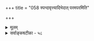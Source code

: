 +++
title = "058 स्पन्दावृत्त्यादिभेदात् परमपरमिति"

+++
<details><summary>मूलम्</summary>

स्पन्दावृत्त्यादिभेदात् परमपरमिति प्रत्ययौ तत्तदर्थे कालाधिक्यादिमात्रान्न खलु समधिकं शक्नुयातां विधातुम् ।  
दृष्टिर्नान्यस्य कॢप्तिर्भवति गुरुतरातिप्रसङ्गोऽन्यथा स्यात् किं न स्यातां गुणाद्यैः परतदितरते पूर्वभावादि चान्यत् ॥ ५८ ॥
</details>

<details><summary>सर्वाङ्कषटीका - ५८</summary>

746 

418. 

419. 

[परत्वापरत्वविमर्शः ] 

स्पन्दावृत्त्यादिभेदात् परमपरमिति प्रत्ययौ तत्तदर्थे 

कालाधिक्यादिमात्रात् न खलु समधिकं शक्नुयातां विधातुम् । दृष्टिर्नान्यस्य; क्लृप्तिर्भवति गुरुतराऽतिप्रसङ्गोऽन्यथा स्यात् 

किं न स्यातां गुणाद्यैः परतदितरते; पूर्वभावादि चान्यत् ॥58॥ 

[बुद्धिपरीक्षा] 

द्रव्यं प्राक् बुद्धिरुक्ता; परमिह विषयैस्सङ्गमादिर्निरूप्यः 

संयोगं भाष्यकाराः प्रथममकथयन् न्यायतत्त्वानुसारात् । 



विभागानन्तरं क्रमप्राप्ते परत्वापरत्वे परीक्षयति – स्पन्देत्यादि । **तत्तदर्थे** = तत्तत्पदार्थे स्पन्दा- **वृत्त्यादिभेदात्** = सूर्यपरिस्पन्दादिरूपाणां दिनादीनां **आवृत्त्या** = पुनः पुनः प्राप्त्या परम् अपरम् इति **प्रत्ययौ** = प्रतीती, तन्मूलकव्यवहारभेदौ **कालाधिक्यादिमात्रात्** = कालाधिक्यन्यूनत्वापेक्षया **समधिकम्** = अतिरिक्तं वस्तु **विधातुम्** = अनुमातुम् न **शक्नुयाताम्** = न समर्थौ भवेताम् । आदिपदेन दैशिकपरत्वापरत्वहेतुभूते देशाधिक्यन्यूनत्वे ग्राह्ये । ययोर्वस्तुनोर्मध्ये सूर्यपरिस्पन्दरूपदिनानामाधिक्यम्, न्यूनत्वं वा भवति, तत्र यस्य दिनाधिक्यम्, स ज्येष्ठः; यस्य दिनन्यूनता स कनिष्ठ इति कालिकपरत्वापरत्वयोः स्वरूपम् । एवं ययोः वस्तुनोर्मध्ये देशाधिक्यन्यूनत्वे, तत्राधिकदेशव्यवधाने दूरत्वम्, न्यूनदेशव्यवधाने समीपत्वमिति दैशिकपरत्वापरत्वयोः स्वरूपम् । अतिप्राचीनप्रासादादिकं पश्यतां पामराणामपि 'इदमतीव पुरातनम्' इति ज्ञानं सहजत एव जायते । तत्र दिनमाससंवत्सरादिगणनाया अवकाश एव नास्ति, न शक्यते च गणना । एवं दूरसामीप्यादिकमपि तथैव । कालदिशोश्चातीन्द्रियत्वेऽपि तत्परिणामस्यैन्द्रियकत्वात्, ते न कालदिग्रूपे । किन्तु अतिरिक्ते इति वैशेषिकाः ॥ 

I 

परन्तु - **अन्यस्य** = अतिरिक्तस्य परत्वस्यापरत्वस्य च **दृष्टिः** = प्रत्यक्षम् न, अतस्तयोः प्रत्यक्षेण सिद्धिर्न । **क्लृप्तिः** = **अनुमानम्** = **गुरुतरा** = गौरवग्रस्ता भवति । अनिवार्यत्वेन गौरवं सह्यमित्यपि न । 'तद्धेतोरेव' इत्यादिन्यायेन अन्यथासिद्धेः दर्शनात् । **अन्यथा** = बलात्कारे च अतिप्रसङ्गः स्यात् । अतिप्रसङ्गमेव प्रदर्शयति किं नेत्यादि । **गुणाद्यैः** = ज्ञानशक्त्यादिभिरपि **परतदितरते** = परत्वापरत्वे उत्कृष्टत्वनिकृष्टत्वरूपे स्याताम् । एवं गुणे बुद्धिसुखदुः खादावेतादृशतारतम्यं प्रसिद्धमेव । एवम् **अन्यत्** =अन्यादृशम् पूर्वभावादि **च** = पूर्वसत्त्वपूर्वदृष्टत्वादि च स्यात् । इदं सर्वमापेक्षिकं चेत्, भवदुक्ते परत्वापरत्वेऽपि तादृशे एव । को विशेषः ? पृथिवीत्वघटत्वादिरूपसामान्ये च परत्वापरत्वे त्वयैव स्वीकृते । अतोऽनेकविधातिप्रसङ्गात् बुद्धिविशेषविषयत्वरूपे एव परत्वापरत्वे, नातिरिक्ते ॥ ५८ ॥
</details>
